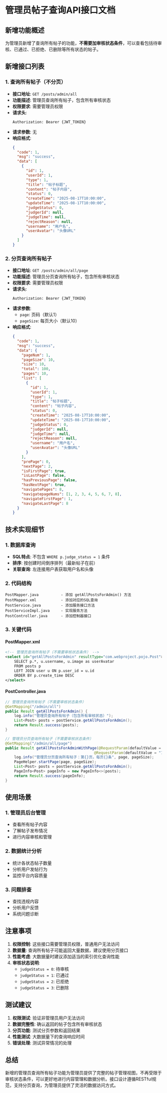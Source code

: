 # 管理员帖子查询API接口文档

## 新增功能概述
为管理员新增了查询所有帖子的功能，**不需要加审核状态条件**，可以查看包括待审核、已通过、已拒绝、已删除等所有状态的帖子。

## 新增接口列表

### 1. 查询所有帖子（不分页）
- **接口地址**: `GET /posts/admin/all`
- **功能描述**: 管理员查询所有帖子，包含所有审核状态
- **权限要求**: 需要管理员权限
- **请求头**: 
  ```
  Authorization: Bearer {JWT_TOKEN}
  ```
- **请求参数**: 无
- **响应格式**:
  ```json
  {
    "code": 1,
    "msg": "success",
    "data": [
      {
        "id": 1,
        "userId": 1,
        "type": 1,
        "title": "帖子标题",
        "content": "帖子内容",
        "status": 0,
        "createTime": "2025-08-17T10:00:00",
        "updateTime": "2025-08-17T10:00:00",
        "judgeStatus": 0,
        "judgerId": null,
        "judgeTime": null,
        "rejectReason": null,
        "username": "用户名",
        "userAvatar": "头像URL"
      }
    ]
  }
  ```

### 2. 分页查询所有帖子
- **接口地址**: `GET /posts/admin/all/page`
- **功能描述**: 管理员分页查询所有帖子，包含所有审核状态
- **权限要求**: 需要管理员权限
- **请求头**: 
  ```
  Authorization: Bearer {JWT_TOKEN}
  ```
- **请求参数**: 
  - `page`: 页码（默认1）
  - `pageSize`: 每页大小（默认10）
- **响应格式**:
  ```json
  {
    "code": 1,
    "msg": "success",
    "data": {
      "pageNum": 1,
      "pageSize": 10,
      "size": 10,
      "total": 100,
      "pages": 10,
      "list": [
        {
          "id": 1,
          "userId": 1,
          "type": 1,
          "title": "帖子标题",
          "content": "帖子内容",
          "status": 0,
          "createTime": "2025-08-17T10:00:00",
          "updateTime": "2025-08-17T10:00:00",
          "judgeStatus": 0,
          "judgerId": null,
          "judgeTime": null,
          "rejectReason": null,
          "username": "用户名",
          "userAvatar": "头像URL"
        }
      ],
      "prePage": 0,
      "nextPage": 2,
      "isFirstPage": true,
      "isLastPage": false,
      "hasPreviousPage": false,
      "hasNextPage": true,
      "navigatePages": 8,
      "navigatepageNums": [1, 2, 3, 4, 5, 6, 7, 8],
      "navigateFirstPage": 1,
      "navigateLastPage": 8
    }
  }
  ```

## 技术实现细节

### 1. 数据库查询
- **SQL特点**: 不包含 `WHERE p.judge_status = 1` 条件
- **排序**: 按创建时间倒序排列（最新帖子在前）
- **关联查询**: 左连接用户表获取用户名和头像

### 2. 代码结构
```
PostMapper.java          - 添加 getAllPostsForAdmin() 方法
PostMapper.xml           - 添加对应的SQL查询
PostService.java         - 添加服务接口方法
PostServiceImpl.java     - 实现服务方法
PostController.java      - 添加控制器接口
```

### 3. 关键代码

#### PostMapper.xml
```xml
<!-- 管理员查询所有帖子（不需要审核状态条件） -->
<select id="getAllPostsForAdmin" resultType="com.webproject.pojo.Post">
    SELECT p.*, u.username, u.image as userAvatar
    FROM posts p
    LEFT JOIN user u ON p.user_id = u.id
    ORDER BY p.create_time DESC
</select>
```

#### PostController.java
```java
// 管理员查询所有帖子（不需要审核状态条件）
@GetMapping("/admin/all")
public Result getAllPostsForAdmin() {
    log.info("管理员查询所有帖子（包含所有审核状态）");
    List<Post> posts = postService.getAllPostsForAdmin();
    return Result.success(posts);
}

// 管理员分页查询所有帖子（不需要审核状态条件）
@GetMapping("/admin/all/page")
public Result getAllPostsForAdminWithPage(@RequestParam(defaultValue = "1") Integer page,
                                        @RequestParam(defaultValue = "10") Integer pageSize) {
    log.info("管理员分页查询所有帖子：第{}页，每页{}条", page, pageSize);
    PageHelper.startPage(page, pageSize);
    List<Post> posts = postService.getAllPostsForAdmin();
    PageInfo<Post> pageInfo = new PageInfo<>(posts);
    return Result.success(pageInfo);
}
```

## 使用场景

### 1. 管理员后台管理
- 查看所有帖子内容
- 了解帖子发布情况
- 进行内容审核和管理

### 2. 数据统计分析
- 统计各状态帖子数量
- 分析用户发帖行为
- 监控平台内容质量

### 3. 问题排查
- 查找违规内容
- 分析用户反馈
- 系统问题诊断

## 注意事项

1. **权限控制**: 这些接口需要管理员权限，普通用户无法访问
2. **数据量**: 查询所有帖子可能返回大量数据，建议使用分页接口
3. **性能考虑**: 大数据量时建议添加适当的索引优化查询性能
4. **审核状态说明**:
   - `judgeStatus = 0`: 待审核
   - `judgeStatus = 1`: 已通过
   - `judgeStatus = 2`: 已拒绝
   - `judgeStatus = 3`: 已删除

## 测试建议

1. **权限测试**: 验证非管理员用户无法访问
2. **数据完整性**: 确认返回的帖子包含所有审核状态
3. **分页功能**: 测试分页参数和返回结果
4. **性能测试**: 大数据量下的查询响应时间
5. **错误处理**: 测试异常情况的处理

## 总结

新增的管理员查询所有帖子功能为管理员提供了完整的帖子管理视图，不再受限于审核状态条件，可以更好地进行内容管理和数据分析。接口设计遵循RESTful规范，支持分页查询，为管理员提供了灵活的数据访问方式。
